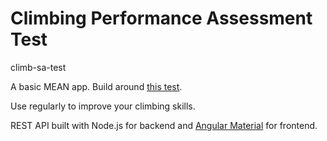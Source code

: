 # Climbing Performance Assessment Test

climb-sa-test

A basic MEAN app. Build around [this test](http://www.edenrockclimbing.com/blog/posts/climbing-performance-self-assessment-test).

Use regularly to improve your climbing skills.

REST API built with Node.js for backend and [Angular Material](https://material.angularjs.org) for frontend.
